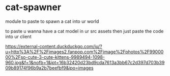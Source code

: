 # cat-spawner
module to paste to spawn a cat into ur world

to paste u wanna have a cat model in ur src assets then just paste the code into ur client 

https://external-content.duckduckgo.com/iu/?u=http%3A%2F%2Fimages2.fanpop.com%2Fimage%2Fphotos%2F9900000%2Fso-cute-3-cute-kittens-9989494-1098-960.jpg&f=1&nofb=1&ipt=16b32420d23bd9cda7613a3bb67c2d397d703b3909b89174f96b9a2b7beefbf9&ipo=images
